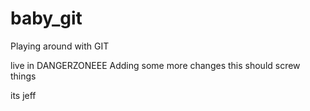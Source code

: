 # baby_git
Playing around with GIT

live in DANGERZONEEE
Adding some more changes
this should screw things

its jeff


